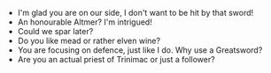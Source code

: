 - I'm glad you are on our side, I don't want to be hit by that sword!
- An honourable Altmer? I'm intrigued!
- Could we spar later?
- Do you like mead or rather elven wine?
- You are focusing on defence, just like I do. Why use a Greatsword?
- Are you an actual priest of Trinimac or just a follower?

